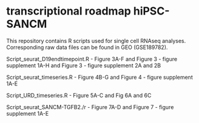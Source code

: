 # transcriptional roadmap hiPSC-SANCM

This repository contains R scripts used for single cell RNAseq analyses. Corresponding raw data files can be found in GEO (GSE189782).

Script_seurat_D19endtimepoint.R - Figure 3A-F and Figure 3 - figure supplement 1A-H and Figure 3 - figure supplement 2A and 2B

Script_seurat_timeseries.R - Figure 4B-G and Figure 4 - figure supplement 1A-E 

Script_URD_timeseries.R - Figure 5A-C and Fig 6A and 6C

Script_seurat_SANCM-TGFB2./r - Figure 7A-D and Figure 7 - figure supplement 1A-E
